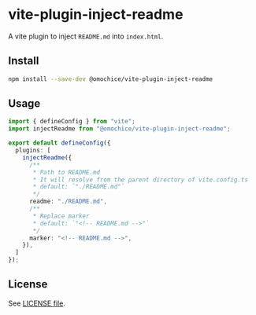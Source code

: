 # vite-plugin-inject-readme

A vite plugin to inject `README.md` into `index.html`.

## Install

```sh
npm install --save-dev @omochice/vite-plugin-inject-readme
```

## Usage

```ts
import { defineConfig } from "vite";
import injectReadme from "@omochice/vite-plugin-inject-readme";

export default defineConfig({
  plugins: [
    injectReadme({
	  /**
	   * Path to README.md
	   * It will resolve from the parent directory of vite.config.ts
	   * default: `"./README.md"`
	   */
      readme: "./README.md",
	  /**
	   * Replace marker
	   * default: `"<!-- README.md -->"`
	   */
      marker: "<!-- README.md -->",
    }),
  ]
});
```

## License

See [LICENSE file](./LICENSE).
